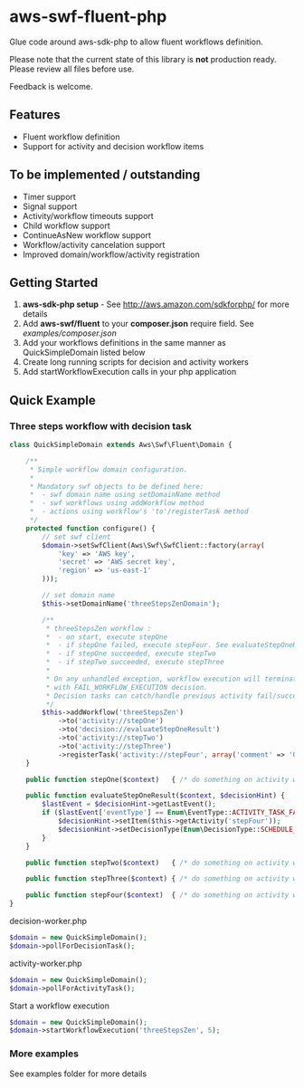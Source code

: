 # aws-swf-fluent-php

Glue code around aws-sdk-php to allow fluent workflows definition.

Please note that the current state of this library is **not** production ready.
Please review all files before use.

Feedback is welcome.

## Features
 * Fluent workflow definition
 * Support for activity and decision workflow items

## To be implemented / outstanding
 * Timer support
 * Signal support
 * Activity/workflow timeouts support
 * Child workflow support
 * ContinueAsNew workflow support
 * Workflow/activity cancelation support
 * Improved domain/workflow/activity registration

## Getting Started
 1. **aws-sdk-php setup** - See http://aws.amazon.com/sdkforphp/ for more details
 1. Add **aws-swf/fluent** to your **composer.json** require field. See *examples/composer.json*
 1. Add your workflows definitions in the same manner as QuickSimpleDomain listed below
 1. Create long running scripts for decision and activity workers
 1. Add startWorkflowExecution calls in your php application

## Quick Example

### Three steps workflow with decision task

```php
class QuickSimpleDomain extends Aws\Swf\Fluent\Domain {

    /**
     * Simple workflow domain configuration.
     *
     * Mandatory swf objects to be defined here:
     *  - swf domain name using setDomainName method
     *  - swf workflows using addWorkflow method
     *  - actions using workflow's 'to'/registerTask method
     */
    protected function configure() {
        // set swf client
        $domain->setSwfClient(Aws\Swf\SwfClient::factory(array(
            'key' => 'AWS key',
            'secret' => 'AWS secret key',
            'region' => 'us-east-1'
        )));

        // set domain name
        $this->setDomainName('threeStepsZenDomain');

        /**
         * threeStepsZen workflow :
         *  - on start, execute stepOne
         *  - if stepOne failed, execute stepFour. See evaluateStepOneResult method
         *  - if stepOne succeeded, execute stepTwo
         *  - if stepTwo succeeded, execute stepThree
         *
         * On any unhandled exception, workflow execution will terminate
         * with FAIL_WORKFLOW_EXECUTION decision.
         * Decision tasks can catch/handle previous activity fail/success.
         */
        $this->addWorkflow('threeStepsZen')
            ->to('activity://stepOne')
            ->to('decision://evaluateStepOneResult')
            ->to('activity://stepTwo')
            ->to('activity://stepThree')
            ->registerTask('activity://stepFour', array('comment' => 'Optional step 4'));
    }

    public function stepOne($context)   { /* do something on activity workers.*/ }

    public function evaluateStepOneResult($context, $decisionHint) {
        $lastEvent = $decisionHint->getLastEvent();
        if ($lastEvent['eventType'] == Enum\EventType::ACTIVITY_TASK_FAILED) {
            $decisionHint->setItem($this->getActivity('stepFour'));
            $decisionHint->setDecisionType(Enum\DecisionType::SCHEDULE_ACTIVITY_TASK);
        }
    }

    public function stepTwo($context)   { /* do something on activity workers.*/ }

    public function stepThree($context) { /* do something on activity workers.*/ }

    public function stepFour($context)  { /* do something on activity workers.*/ }
}
```

decision-worker.php
```php
$domain = new QuickSimpleDomain();
$domain->pollForDecisionTask();
```

activity-worker.php
```php
$domain = new QuickSimpleDomain();
$domain->pollForActivityTask();
```

Start a workflow execution
```php
$domain = new QuickSimpleDomain();
$domain->startWorkflowExecution('threeStepsZen', 5);
```

### More examples
See examples folder for more details